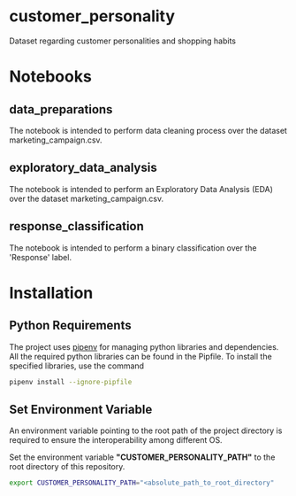 # customer_personality
Dataset regarding customer personalities and shopping habits

# Notebooks

## data_preparations
The notebook is intended to perform data cleaning process over the dataset marketing_campaign.csv.

## exploratory_data_analysis
The notebook is intended to perform an Exploratory Data Analysis (EDA) over the dataset marketing_campaign.csv.

## response_classification
The notebook is intended to perform a binary classification over the 'Response' label.

# Installation

## Python Requirements
The project uses [pipenv](https://realpython.com/pipenv-guide/) for managing python libraries and dependencies.
All the required python libraries can be found in the Pipfile.
To install the specified libraries, use the command

``` bash
pipenv install --ignore-pipfile
```

## Set Environment Variable
An environment variable pointing to the root path of the project directory is required
to ensure the interoperability among different OS.

Set the environment variable **"CUSTOMER_PERSONALITY_PATH"** to the root directory of this repository.

``` bash
export CUSTOMER_PERSONALITY_PATH="<absolute_path_to_root_directory"
```
